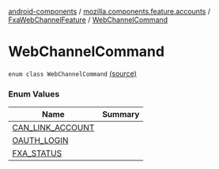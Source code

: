 [android-components](../../../index.md) / [mozilla.components.feature.accounts](../../index.md) / [FxaWebChannelFeature](../index.md) / [WebChannelCommand](./index.md)

# WebChannelCommand

`enum class WebChannelCommand` [(source)](https://github.com/mozilla-mobile/android-components/blob/master/components/feature/accounts/src/main/java/mozilla/components/feature/accounts/FxaWebChannelFeature.kt#L179)

### Enum Values

| Name | Summary |
|---|---|
| [CAN_LINK_ACCOUNT](-c-a-n_-l-i-n-k_-a-c-c-o-u-n-t.md) |  |
| [OAUTH_LOGIN](-o-a-u-t-h_-l-o-g-i-n.md) |  |
| [FXA_STATUS](-f-x-a_-s-t-a-t-u-s.md) |  |
